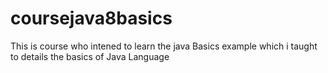 # coursejava8basics
This is course who intened to learn the java Basics example 
which i taught to details the basics of Java Language 
